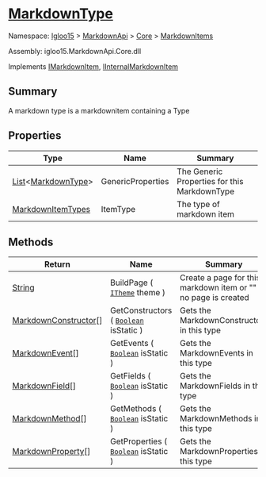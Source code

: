 # [MarkdownType](./MarkdownType.md)

Namespace: [Igloo15]() > [MarkdownApi]() > [Core](./../README.md) > [MarkdownItems](./README.md)

Assembly: igloo15.MarkdownApi.Core.dll

Implements [IMarkdownItem](./../Interfaces/IMarkdownItem.md), [IInternalMarkdownItem](./MarkdownType.md)

## Summary
A markdown type is a markdownitem containing a Type

## Properties

| Type | Name | Summary | 
| --- | --- | --- | 
| [List](https://docs.microsoft.com/en-us/dotnet/api/System.Collections.Generic.List-1)\<[MarkdownType](./MarkdownType.md)> | GenericProperties | The Generic Properties for this MarkdownType | 
| [MarkdownItemTypes](./../MarkdownItemTypes.md) | ItemType | The type of markdown item | 


## Methods

| Return | Name | Summary | 
| --- | --- | --- | 
| [String](https://docs.microsoft.com/en-us/dotnet/api/System.String) | BuildPage ( [`ITheme`](./../Interfaces/ITheme.md) theme ) | Create a page for this markdown item or "" if no page is created | 
| [MarkdownConstructor](./MarkdownType.md)[] | GetConstructors ( [`Boolean`](https://docs.microsoft.com/en-us/dotnet/api/System.Boolean) isStatic ) | Gets the MarkdownConstructors in this type | 
| [MarkdownEvent](./MarkdownType.md)[] | GetEvents ( [`Boolean`](https://docs.microsoft.com/en-us/dotnet/api/System.Boolean) isStatic ) | Gets the MarkdownEvents in this type | 
| [MarkdownField](./MarkdownType.md)[] | GetFields ( [`Boolean`](https://docs.microsoft.com/en-us/dotnet/api/System.Boolean) isStatic ) | Gets the MarkdownFields in this type | 
| [MarkdownMethod](./MarkdownType.md)[] | GetMethods ( [`Boolean`](https://docs.microsoft.com/en-us/dotnet/api/System.Boolean) isStatic ) | Gets the MarkdownMethods in this type | 
| [MarkdownProperty](./MarkdownType.md)[] | GetProperties ( [`Boolean`](https://docs.microsoft.com/en-us/dotnet/api/System.Boolean) isStatic ) | Gets the MarkdownProperties in this type | 


